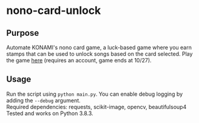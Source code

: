 # nono-card-unlock

## Purpose
Automate KONAMI's nono card game, a luck-based game where you earn stamps that can be used to unlock songs based on the card selected. Play the game [here](https://p.eagate.573.jp/game/bemani/wbr2020/01/card.html) (requires an account, game ends at 10/27).

## Usage
Run the script using `python main.py`. You can enable debug logging by adding the `--debug` argument.  
Required dependencies: requests, scikit-image, opencv, beautifulsoup4  
Tested and works on Python 3.8.3.
